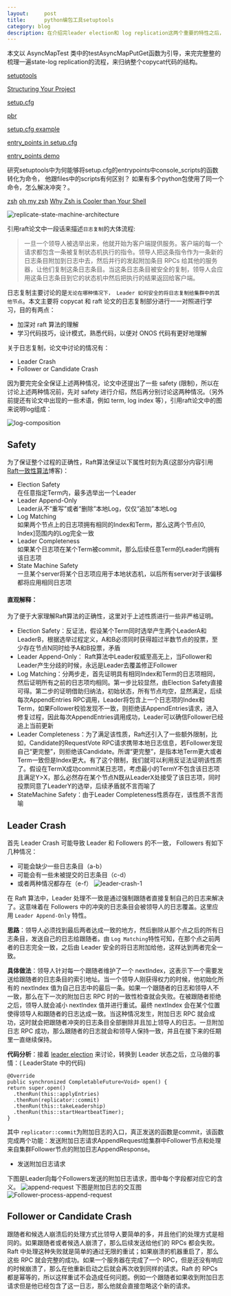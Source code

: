 ```yaml
---
layout:     post
title:      python编包工具setuptools
category: blog
description: 在介绍完leader election和 log replication这两个重要的特性之后，需要对copycat有一个整体的认识，这次主要讲copycat的整体结构和使用举例。
---
```


本文以 AsyncMapTest 类中的testAsyncMapPutGet函数为引导，来完完整整的梳理一遍state-log replication的流程，来归纳整个copycat代码的结构。

[setuptools](http://setuptools.readthedocs.io/en/latest/)

[Structuring Your Project](http://docs.python-guide.org/en/latest/writing/structure/)

[setup.cfg](http://alexis.notmyidea.org/distutils2/setupcfg.html)

[pbr](http://docs.openstack.org/developer/pbr/)

[setup.cfg example](https://trac.stsci.edu/ssb/stsci_python/browser/sample_project/branches/irafx/trunk/setup.cfg.sample?rev=21893#L48)

[entry_points in setup.cfg](http://stackoverflow.com/questions/774824/explain-python-entry-points)

[entry_points demo](https://github.com/RichardBronosky/entrypoint_demo)

研究setuptools中为何能够将setup.cfg的entrypoints中console_scripts的函数转化为命令，
他跟files中的scripts有何区别？
如果有多个python包使用了同一个命令，怎么解决冲突？。

[zsh](http://fendrich.se/blog/2012/09/28/no/)
[oh my zsh](https://github.com/robbyrussell/oh-my-zsh)
[Why Zsh is Cooler than Your Shell](http://www.slideshare.net/jaguardesignstudio/why-zsh-is-cooler-than-your-shell-16194692)

![replicate-state-machine-architecture](/images/githubpages/replicate-state-machine-architecture.png)

引用raft论文中一段话来描述`日志复制`的大体流程:   
>一旦一个领导人被选举出来，他就开始为客户端提供服务。客户端的每一个请求都包含一条被复制状态机执行的指令。领导人把这条指令作为一条新的日志条目附加到日志中去，然后并行的发起附加条目 RPCs 给其他的服务器，让他们复制这条日志条目。当这条日志条目被安全的复制，领导人会应用这条日志条目到它的状态机中然后把执行的结果返回给客户端。

日志复制主要讨论的是`无论在哪种情况下， Leader 如何安全的将日志复制给集群中的其他节点`。本文主要将 copycat 和 raft 论文的日志复制部分进行一一对照进行学习，目的有两点：  

* 加深对 raft 算法的理解
* 学习代码技巧，设计模式，熟悉代码，以便对 ONOS 代码有更好地理解

关于日志复制，论文中讨论的情况有：

* Leader Crash
* Follower or Candidate Crash

因为要完完全全保证上述两种情况，论文中还提出了一些 safety (限制)，所以在讨论上述两种情况前，先对 safety 进行介绍，然后再分别讨论这两种情况。（另外前提还有论文中出现的一些术语，例如 term, log index 等），引用raft论文中的图来说明log组成：

![log-composition](/images/githubpages/log-composition.png)

## Safety

为了保证整个过程的正确性，Raft算法保证以下属性时刻为真(这部分内容引用[Raft一致性算法](http://blog.csdn.net/cszhouwei/article/details/38374603)博客)： 

* Election Safety  
在任意指定Term内，最多选举出一个Leader  
* Leader Append-Only  
Leader从不“重写”或者“删除”本地Log，仅仅“追加”本地Log  
* Log Matching  
如果两个节点上的日志项拥有相同的Index和Term，那么这两个节点[0, Index]范围内的Log完全一致  
* Leader Completeness  
如果某个日志项在某个Term被commit，那么后续任意Term的Leader均拥有该日志项  
* State Machine Safety  
一旦某个server将某个日志项应用于本地状态机，以后所有server对于该偏移都将应用相同日志项  

#### 直观解释：
为了便于大家理解Raft算法的正确性，这里对于上述性质进行一些非严格证明。

* Election Safety：反证法，假设某个Term同时选举产生两个LeaderA和LeaderB，根据选举过程定义，A和B必须同时获得超过半数节点的投票，至少存在节点N同时给予A和B投票，矛盾
* Leader Append-Only： Raft算法中Leader权威至高无上，当Follower和Leader产生分歧的时候，永远是Leader去覆盖修正Follower
* Log Matching：分两步走，首先证明具有相同Index和Term的日志项相同，然后证明所有之前的日志项均相同。第一步比较显然，由Election Safety直接可得。第二步的证明借助归纳法，初始状态，所有节点均空，显然满足，后续每次AppendEntries RPC调用，Leader将包含上一个日志项的Index和Term，如果Follower校验发现不一致，则拒绝该AppendEntries请求，进入修复过程，因此每次AppendEntries调用成功，Leader可以确信Follower已经追上当前更新
* Leader Completeness：为了满足该性质，Raft还引入了一些额外限制，比如，Candidate的RequestVote RPC请求携带本地日志信息，若Follower发现自己“更完整”，则拒绝该Candidate。所谓“更完整”，是指本地Term更大或者Term一致但是Index更大。有了这个限制，我们就可以利用反证法证明该性质了。假设在TermX成功commit某日志项，考虑最小的TermY不包含该日志项且满足Y>X，那么必然存在某个节点N既从LeaderX处接受了该日志项，同时投票同意了LeaderY的选举，后续矛盾就不言而喻了
* StateMachine Safety：由于Leader Completeness性质存在，该性质不言而喻

## Leader Crash

首先 Leader Crash 可能导致 Leader 和 Followers 的不一致， Followers 有如下几种情况：

* 可能会缺少一些日志条目（a-b）
* 可能会有一些未被提交的日志条目（c-d）
* 或者两种情况都存在（e-f）
![leader-crash-1](/images/githubpages/leader-crash-1.png)

在 Raft 算法中，Leader 处理不一致是通过强制跟随者直接复制自己的日志来解决了。这意味着在 Followers 中的冲突的日志条目会被领导人的日志覆盖。这里应用 `Leader Append-Only` 特性。

**思路**：领导人必须找到最后两者达成一致的地方，然后删除从那个点之后的所有日志条目，发送自己的日志给跟随者。由 `Log Matching`特性可知，在那个点之前两者的日志完全一致，之后由 Leader 安全的将日志附加给他，这样达到两者完全一致。

**具体做法**：领导人针对每一个跟随者维护了一个 nextIndex，这表示下一个需要发送给跟随者的日志条目的索引地址。当一个领导人刚获得权力的时候，他初始化所有的 nextIndex 值为自己日志中的最后一条。如果一个跟随者的日志和领导人不一致，那么在下一次的附加日志 RPC 时的一致性检查就会失败。在被跟随者拒绝之后，领导人就会减小 nextIndex 值并进行重试。最终 nextIndex 会在某个位置使得领导人和跟随者的日志达成一致。当这种情况发生，附加日志 RPC 就会成功，这时就会把跟随者冲突的日志条目全部删除并且加上领导人的日志。一旦附加日志 RPC 成功，那么跟随者的日志就会和领导人保持一致，并且在接下来的任期里一直继续保持。

**代码分析**：接着 [leader election][] 来讨论，转换到 Leader 状态之后，立马做的事情：( LeaderState 中的代码)

    @Override
    public synchronized CompletableFuture<Void> open() {
    return super.open()
      .thenRun(this::applyEntries)
      .thenRun(replicator::commit)
      .thenRun(this::takeLeadership)
      .thenRun(this::startHeartbeatTimer);
    }
其中 `replicator::commit`为附加日志的入口，真正发送的函数是commit，该函数完成两个功能：发送附加日志请求AppendRequest给集群中Follower节点和处理来自集群Follower节点的附加日志AppendResponse。

* 发送附加日志请求  

下图是Leader向每个Followers发送的附加日志请求，图中每个字段都对应它的含义。
![append-request](/images/githubpages/append-request.png)
下图是附加日志的交互图
![Follower-process-append-request](/images/githubpages/Follower-process-append-request.png)

## Follower or Candidate Crash

跟随者和候选人崩溃后的处理方式比领导人要简单的多，并且他们的处理方式是相同的。如果跟随者或者候选人崩溃了，那么后续发送给他们的 RPCs 都会失败。Raft 中处理这种失败就是简单的通过无限的重试；如果崩溃的机器重启了，那么这些 RPC 就会完整的成功。如果一个服务器在完成了一个 RPC，但是还没有响应的时候崩溃了，那么在他重新启动之后就会再次收到同样的请求。Raft 的 RPCs 都是幂等的，所以这样重试不会造成任何问题。例如一个跟随者如果收到附加日志请求但是他已经包含了这一日志，那么他就会直接忽略这个新的请求。


[leader election]:http://kailongli.github.io/distribute-features1/ "leader election"


